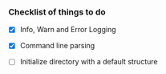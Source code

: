 ### Checklist of things to do

- [x] Info, Warn and Error Logging
- [x] Command line parsing
- [ ] Initialize directory with a default structure

